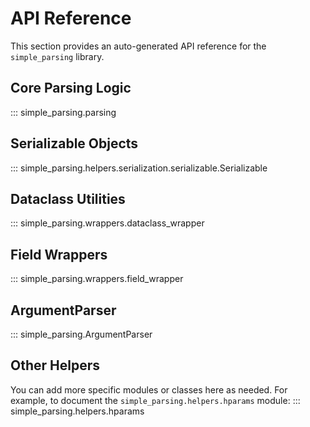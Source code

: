 # API Reference

This section provides an auto-generated API reference for the `simple_parsing` library.

## Core Parsing Logic

::: simple_parsing.parsing

## Serializable Objects

::: simple_parsing.helpers.serialization.serializable.Serializable

## Dataclass Utilities

::: simple_parsing.wrappers.dataclass_wrapper

## Field Wrappers

::: simple_parsing.wrappers.field_wrapper

## ArgumentParser

::: simple_parsing.ArgumentParser

## Other Helpers

You can add more specific modules or classes here as needed.
For example, to document the `simple_parsing.helpers.hparams` module:
::: simple_parsing.helpers.hparams

